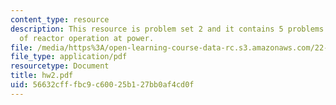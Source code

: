 ```yaml
---
content_type: resource
description: This resource is problem set 2 and it contains 5 problems on the topic
  of reactor operation at power.
file: /media/https%3A/open-learning-course-data-rc.s3.amazonaws.com/22-921-nuclear-power-plant-dynamics-and-control-january-iap-2006/56632cfffbc9c60025b127bb0af4cd0f_hw2.pdf
file_type: application/pdf
resourcetype: Document
title: hw2.pdf
uid: 56632cff-fbc9-c600-25b1-27bb0af4cd0f
---
```

